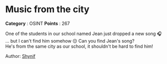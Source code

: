 # Music from the city

**Category** : OSINT
**Points** : 267

One of the students in our school named Jean just dropped a new song 🎧<br>
... but I can't find him somehow 😔 Can you find Jean's song?<br>
He's from the same city as our school, it shouldn't be hard to find him!

Author: [Shynif](https://antoine.rocks/)



